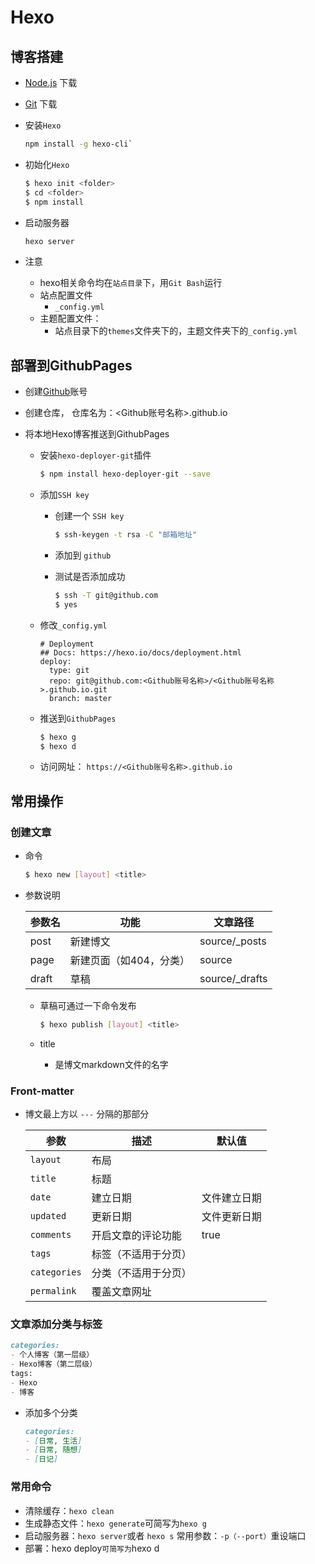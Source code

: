 # Hexo

## 博客搭建

- [Node.js](https://link.juejin.cn/?target=http%3A%2F%2Fnodejs.org%2F) 下载

- [Git](https://link.juejin.cn/?target=http%3A%2F%2Fgit-scm.com%2F) 下载

- 安装`Hexo`

  ```sh
  npm install -g hexo-cli`
  ```

- 初始化`Hexo`

  ```sh
  $ hexo init <folder>
  $ cd <folder>
  $ npm install
  ```

- 启动服务器

  ```sh
  hexo server
  ```

  

- 注意

  - hexo相关命令均在`站点目录`下，用`Git Bash`运行
  - 站点配置文件
    - `_config.yml`
  - 主题配置文件：
    - 站点目录下的`themes`文件夹下的，主题文件夹下的`_config.yml`

## 部署到GithubPages

- 创建[Github](https://link.juejin.cn/?target=https%3A%2F%2Fgithub.com)账号

- 创建仓库， 仓库名为：<Github账号名称>.github.io

- 将本地Hexo博客推送到GithubPages

  - 安装`hexo-deployer-git`插件

    ```sh
    $ npm install hexo-deployer-git --save
    ```

  - 添加`SSH key`

    - 创建一个 `SSH key`

      ```sh
      $ ssh-keygen -t rsa -C "邮箱地址"
      ```

    - 添加到 `github`

    - 测试是否添加成功

      ```sh
      $ ssh -T git@github.com
      $ yes
      ```

  - 修改`_config.yml`

    ```
    # Deployment
    ## Docs: https://hexo.io/docs/deployment.html
    deploy:
      type: git
      repo: git@github.com:<Github账号名称>/<Github账号名称>.github.io.git
      branch: master
    ```

  - 推送到`GithubPages`

    ```sh
    $ hexo g
    $ hexo d
    ```

  - 访问网址： `https://<Github账号名称>.github.io`

## 常用操作

### 创建文章

- 命令

  ```sh
  $ hexo new [layout] <title>
  ```

- 参数说明

  | 参数名 | 功能                    | 文章路径       |
  | ------ | ----------------------- | -------------- |
  | post   | 新建博文                | source/_posts  |
  | page   | 新建页面（如404，分类） | source         |
  | draft  | 草稿                    | source/_drafts |

  - 草稿可通过一下命令发布

    ```sh
    $ hexo publish [layout] <title>
    ```

  - title

    - 是博文markdown文件的名字

### Front-matter

- 博文最上方以 `---` 分隔的那部分

  | 参数         | 描述                 | 默认值       |
  | ------------ | -------------------- | ------------ |
  | `layout`     | 布局                 |              |
  | `title`      | 标题                 |              |
  | `date`       | 建立日期             | 文件建立日期 |
  | `updated`    | 更新日期             | 文件更新日期 |
  | `comments`   | 开启文章的评论功能   | true         |
  | `tags`       | 标签（不适用于分页） |              |
  | `categories` | 分类（不适用于分页） |              |
  | `permalink`  | 覆盖文章网址         |              |

### 文章添加分类与标签

```markdown
categories:
- 个人博客（第一层级）
- Hexo博客（第二层级）
tags:
- Hexo
- 博客
```

- 添加多个分类

  ```markdown
  categories:
  - [日常, 生活]
  - [日常, 随想]
  - [日记]
  ```

### 常用命令

- 清除缓存：`hexo clean`
- 生成静态文件：`hexo generate`可简写为`hexo g`
- 启动服务器：`hexo server`或者 `hexo s` 常用参数：`-p（--port）`重设端口
- 部署：hexo deploy`可简写为`hexo d















